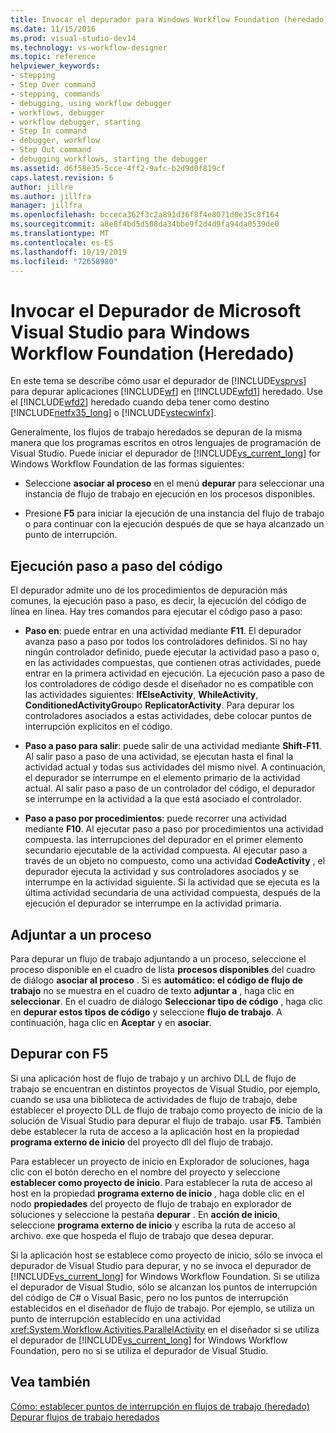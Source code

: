 ```yaml
---
title: Invocar el depurador para Windows Workflow Foundation (heredado) | Microsoft Docs
ms.date: 11/15/2016
ms.prod: visual-studio-dev14
ms.technology: vs-workflow-designer
ms.topic: reference
helpviewer_keywords:
- stepping
- Step Over command
- stepping, commands
- debugging, using workflow debugger
- workflows, debugger
- workflow debugger, starting
- Step In command
- debugger, workflow
- Step Out command
- debugging workflows, starting the debugger
ms.assetid: d6f58e35-5cce-4ff2-9afc-b2d9d0f819cf
caps.latest.revision: 6
author: jillre
ms.author: jillfra
manager: jillfra
ms.openlocfilehash: bcceca362f3c2a891d36f8f4e8071d0e35c8f164
ms.sourcegitcommit: a8e8f4bd5d508da34bbe9f2d4d9fa94da0539de0
ms.translationtype: MT
ms.contentlocale: es-ES
ms.lasthandoff: 10/19/2019
ms.locfileid: "72658980"
---
```

# <a name="invoking-the-visual-studio-debugger-for-windows-workflow-foundation-legacy"></a>Invocar el Depurador de Microsoft Visual Studio para Windows Workflow Foundation (Heredado)
En este tema se describe cómo usar el depurador de [!INCLUDE[vsprvs](../includes/vsprvs-md.md)] para depurar aplicaciones [!INCLUDE[wf](../includes/wf-md.md)] en [!INCLUDE[wfd1](../includes/wfd1-md.md)] heredado. Use el [!INCLUDE[wfd2](../includes/wfd2-md.md)] heredado cuando deba tener como destino [!INCLUDE[netfx35_long](../includes/netfx35-long-md.md)] o [!INCLUDE[vstecwinfx](../includes/vstecwinfx-md.md)].

 Generalmente, los flujos de trabajo heredados se depuran de la misma manera que los programas escritos en otros lenguajes de programación de Visual Studio. Puede iniciar el depurador de [!INCLUDE[vs_current_long](../includes/vs-current-long-md.md)] for Windows Workflow Foundation de las formas siguientes:

- Seleccione **asociar al proceso** en el menú **depurar** para seleccionar una instancia de flujo de trabajo en ejecución en los procesos disponibles.

- Presione **F5** para iniciar la ejecución de una instancia del flujo de trabajo o para continuar con la ejecución después de que se haya alcanzado un punto de interrupción.

## <a name="stepping-through-code"></a>Ejecución paso a paso del código
 El depurador admite uno de los procedimientos de depuración más comunes, la ejecución paso a paso, es decir, la ejecución del código de línea en línea. Hay tres comandos para ejecutar el código paso a paso:

- **Paso en**: puede entrar en una actividad mediante **F11**. El depurador avanza paso a paso por todos los controladores definidos. Si no hay ningún controlador definido, puede ejecutar la actividad paso a paso o, en las actividades compuestas, que contienen otras actividades, puede entrar en la primera actividad en ejecución. La ejecución paso a paso de los controladores de código desde el diseñador no es compatible con las actividades siguientes: **IfElseActivity**, **WhileActivity**, **ConditionedActivityGroup**o **ReplicatorActivity**. Para depurar los controladores asociados a estas actividades, debe colocar puntos de interrupción explícitos en el código.

- **Paso a paso para salir**: puede salir de una actividad mediante **Shift-F11**. Al salir paso a paso de una actividad, se ejecutan hasta el final la actividad actual y todas sus actividades del mismo nivel. A continuación, el depurador se interrumpe en el elemento primario de la actividad actual. Al salir paso a paso de un controlador del código, el depurador se interrumpe en la actividad a la que está asociado el controlador.

- **Paso a paso por procedimientos**: puede recorrer una actividad mediante **F10**. Al ejecutar paso a paso por procedimientos una actividad compuesta. las interrupciones del depurador en el primer elemento secundario ejecutable de la actividad compuesta. Al ejecutar paso a través de un objeto no compuesto, como una actividad **CodeActivity** , el depurador ejecuta la actividad y sus controladores asociados y se interrumpe en la actividad siguiente. Si la actividad que se ejecuta es la última actividad secundaria de una actividad compuesta, después de la ejecución el depurador se interrumpe en la actividad primaria.

## <a name="attaching-to-a-process"></a>Adjuntar a un proceso
 Para depurar un flujo de trabajo adjuntando a un proceso, seleccione el proceso disponible en el cuadro de lista **procesos disponibles** del cuadro de diálogo **asociar al proceso** . Si es **automático: el código de flujo de trabajo** no se muestra en el cuadro de texto **adjuntar a** , haga clic en **seleccionar**. En el cuadro de diálogo **Seleccionar tipo de código** , haga clic en **depurar estos tipos de código** y seleccione **flujo de trabajo**. A continuación, haga clic en **Aceptar** y en **asociar**.

## <a name="debugging-with-f5"></a>Depurar con F5
 Si una aplicación host de flujo de trabajo y un archivo DLL de flujo de trabajo se encuentran en distintos proyectos de Visual Studio, por ejemplo, cuando se usa una biblioteca de actividades de flujo de trabajo, debe establecer el proyecto DLL de flujo de trabajo como proyecto de inicio de la solución de Visual Studio para depurar el flujo de trabajo. usar **F5**. También debe establecer la ruta de acceso a la aplicación host en la propiedad **programa externo de inicio** del proyecto dll del flujo de trabajo.

 Para establecer un proyecto de inicio en Explorador de soluciones, haga clic con el botón derecho en el nombre del proyecto y seleccione **establecer como proyecto de inicio**. Para establecer la ruta de acceso al host en la propiedad **programa externo de inicio** , haga doble clic en el nodo **propiedades** del proyecto de flujo de trabajo en explorador de soluciones y seleccione la pestaña **depurar** . En **acción de inicio**, seleccione **programa externo de inicio** y escriba la ruta de acceso al archivo. exe que hospeda el flujo de trabajo que desea depurar.

 Si la aplicación host se establece como proyecto de inicio, sólo se invoca el depurador de Visual Studio para depurar, y no se invoca el depurador de [!INCLUDE[vs_current_long](../includes/vs-current-long-md.md)] for Windows Workflow Foundation. Si se utiliza el depurador de Visual Studio, sólo se alcanzan los puntos de interrupción del código de C# o Visual Basic, pero no los puntos de interrupción establecidos en el diseñador de flujo de trabajo. Por ejemplo, se utiliza un punto de interrupción establecido en una actividad <xref:System.Workflow.Activities.ParallelActivity> en el diseñador si se utiliza el depurador de [!INCLUDE[vs_current_long](../includes/vs-current-long-md.md)] for Windows Workflow Foundation, pero no si se utiliza el depurador de Visual Studio.

## <a name="see-also"></a>Vea también
 [Cómo: establecer puntos de interrupción en flujos de trabajo (heredado)](../workflow-designer/how-to-set-breakpoints-in-workflows-legacy.md) [Depurar flujos de trabajo heredados](../workflow-designer/debugging-legacy-workflows.md)
